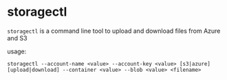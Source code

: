 
# storagectl
`storagectl` is a command line tool to upload and download files from Azure and S3

usage:

`storagectl --account-name <value> --account-key <value> [s3|azure] [upload|download] --container <value> --blob <value> <filename>`

